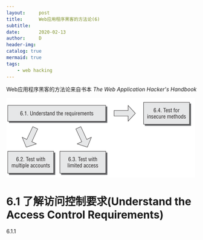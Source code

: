 ```yaml
---
layout:     post
title:      Web应用程序黑客的方法论(6)
subtitle:   
date:       2020-02-13
author:     D
header-img: 
catalog: true
mermaid: true
tags:
    - web hacking
---
```


Web应用程序黑客的方法论来自书本 *The Web Application Hacker's Handbook*


![Testing access controls](/img/testing-access-controls.png)

# 6.1 了解访问控制要求(Understand the Access Control Requirements)

6.1.1<br>



